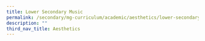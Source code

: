 ```yaml
---
title: Lower Secondary Music
permalink: /secondary/mg-curriculum/academic/aesthetics/lower-secondary-music/
description: ""
third_nav_title: Aesthetics
---
```

